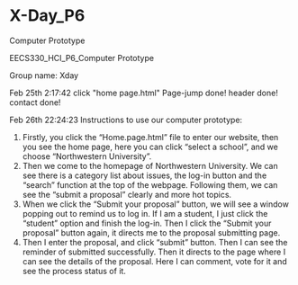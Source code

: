 # X-Day_P6
Computer Prototype

EECS330_HCI_P6_Computer Prototype

Group name: Xday

Feb 25th 2:17:42
click "home page.html"
Page-jump done!
header done!
contact done!

Feb 26th 22:24:23
Instructions to use our computer prototype:
1. Firstly, you click the “Home.page.html” file to enter our website, then you see the home page, here you can click “select a school”, and we choose “Northwestern University”. 
2. Then we come to the homepage of Northwestern University. We can see there is a category list about issues, the log-in button and the “search” function at the top of the webpage. Following them, we can see the “submit a proposal” clearly and more hot topics.
3. When we click the “Submit your proposal” button, we will see a window popping out to remind us to log in. If I am a student, I just click the “student” option and finish the log-in. Then I click the “Submit your proposal” button again, it directs me to the proposal submitting page. 
4. Then I enter the proposal, and click “submit” button. Then I can see the reminder of submitted successfully. Then it directs to the page where I can see the details of the proposal. Here I can comment, vote for it and see the process status of it. 

